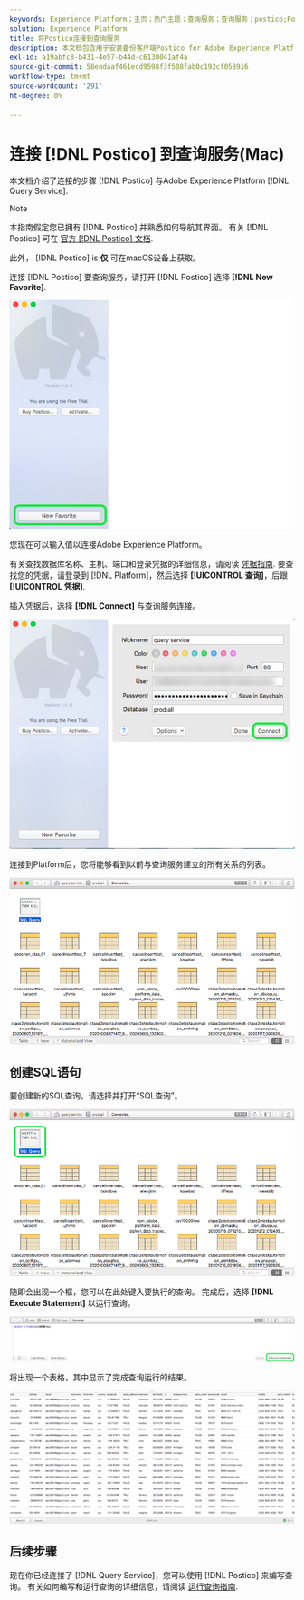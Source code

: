 ```yaml
---
keywords: Experience Platform；主页；热门主题；查询服务；查询服务；postico;Postico；连接到查询服务；
solution: Experience Platform
title: 将Postico连接到查询服务
description: 本文档包含用于安装备份客户端Postico for Adobe Experience Platform查询服务的链接。
exl-id: a19abfc8-b431-4e57-b44d-c6130041af4a
source-git-commit: 58eadaaf461ecd9598f3f508fab0c192cf058916
workflow-type: tm+mt
source-wordcount: '291'
ht-degree: 0%

---
```


# 连接 [!DNL Postico] 到查询服务(Mac)

本文档介绍了连接的步骤 [!DNL Postico] 与Adobe Experience Platform [!DNL Query Service].

>[!NOTE]
>
> 本指南假定您已拥有 [!DNL Postico] 并熟悉如何导航其界面。 有关 [!DNL Postico] 可在 [官方 [!DNL Postico] 文档](https://eggerapps.at/postico/docs).
> 
> 此外， [!DNL Postico] is **仅** 可在macOS设备上获取。

连接 [!DNL Postico] 要查询服务，请打开 [!DNL Postico] 选择 **[!DNL New Favorite]**.

![的 [!DNL Postico] 突出显示了新收藏夹的UI。](../images/clients/postico/open-postico.png)

您现在可以输入值以连接Adobe Experience Platform。

有关查找数据库名称、主机、端口和登录凭据的详细信息，请阅读 [凭据指南](../ui/credentials.md). 要查找您的凭据，请登录到 [!DNL Platform]，然后选择 **[!UICONTROL 查询]**，后跟 **[!UICONTROL 凭据]**.

插入凭据后，选择 **[!DNL Connect]** 与查询服务连接。

![突出显示连接的“新建收藏夹”对话框。](../images/clients/postico/authentication-details.png)

连接到Platform后，您将能够看到以前与查询服务建立的所有关系的列表。

![中的连接列表 [!DNL Postico] UI。](../images/clients/postico/show-queries.png)

## 创建SQL语句

要创建新的SQL查询，请选择并打开“SQL查询”。

![的 [!DNL Postico] 突出显示了SQL查询快捷键的UI。](../images/clients/postico/create-query.png)

随即会出现一个框，您可以在此处键入要执行的查询。 完成后，选择 **[!DNL Execute Statement]** 以运行查询。

![突出显示了Execute语句的SQL编辑器。](../images/clients/postico/run-statement.png)

将出现一个表格，其中显示了完成查询运行的结果。

![示例查询的结果表。](../images/clients/postico/query-results.png)

## 后续步骤

现在你已经连接了 [!DNL Query Service]，您可以使用 [!DNL Postico] 来编写查询。 有关如何编写和运行查询的详细信息，请阅读 [运行查询指南](../best-practices/writing-queries.md).
